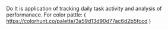 Do It is application of tracking daily task activity and analysis of performanace.
For color pattle: (  https://colorhunt.co/palette/3a59d13d90d77ac6d2b5fccd )